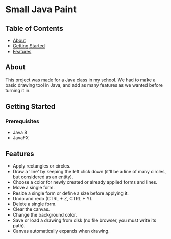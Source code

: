 # Small Java Paint

## Table of Contents
+ [About](#about)
+ [Getting Started](#getting_started)
+ [Features](#features)

## About <a name = "about"></a>
This project was made for a Java class in my school. We had to make a basic drawing tool in Java, and add as many features as we wanted before turning it in.

## Getting Started <a name = "getting_started"></a>

### Prerequisites

- Java 8
- JavaFX

## Features <a name = "features"></a>

- Apply rectangles or circles.
- Draw a 'line' by keeping the left click down (it'll be a line of many circles, but considered as an entity).
- Choose a color for newly created or already applied forms and lines.
- Move a single form.
- Resize a single form or define a size before applying it.
- Undo and redo (CTRL + Z, CTRL + Y). 
- Delete a single form.
- Clear the canvas.
- Change the background color.
- Save or load a drawing from disk (no file browser, you must write its path).
- Canvas automatically expands when drawing.
